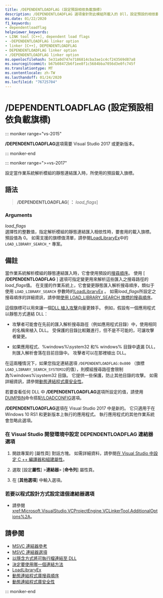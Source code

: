 ```yaml
---
title: /DEPENDENTLOADFLAG (設定預設相依負載旗標)
description: /DEPENDENTLOADFLAG 選項會針對此模組所載入的 Dll，設定預設的相依載入旗標。
ms.date: 01/22/2020
f1_keywords:
- dependentloadflag
helpviewer_keywords:
- LINK tool [C++], dependent load flags
- -DEPENDENTLOADFLAG linker option
- linker [C++], DEPENDENTLOADFLAG
- DEPENDENTLOADFLAG linker option
- /DEPENDENTLOADFLAG linker option
ms.openlocfilehash: 5e31a0d747e7186814cba3ae1c4cf243569d87a8
ms.sourcegitcommit: b67b08472b6f1ee8f1c5684bba7056d3e0fc745f
ms.translationtype: MT
ms.contentlocale: zh-TW
ms.lasthandoff: 01/24/2020
ms.locfileid: "76725704"
---
```

# <a name="dependentloadflag-set-default-dependent-load-flags"></a>/DEPENDENTLOADFLAG (設定預設相依負載旗標)

::: moniker range="vs-2015"

**/DEPENDENTLOADFLAG**選項需要 Visual Studio 2017 或更新版本。

::: moniker-end

::: moniker range=">=vs-2017"

設定當作業系統解析模組的靜態連結匯入時，所使用的預設載入旗標。

## <a name="syntax"></a>語法

> **/DEPENDENTLOADFLAG**[ __：__ *load_flags*]

### <a name="arguments"></a>Arguments

*load_flags*<br/>
選擇性的整數值，指定解析模組的靜態連結匯入相依性時，要套用的載入旗標。 預設值為 0。 如需支援的旗標值清單，請參閱[LoadLibraryEx](/windows/win32/api/libloaderapi/nf-libloaderapi-loadlibraryexw)中的 `LOAD_LIBRARY_SEARCH_*` 專案。

## <a name="remarks"></a>備註

當作業系統解析模組的靜態連結匯入時，它會使用預設的[搜尋順序](/windows/win32/dlls/dynamic-link-library-search-order)。 使用 [ **/DEPENDENTLOADFLAG** ] 選項可指定變更用來解析這些匯入之搜尋路徑的*load_flags*值。 在支援的作業系統上，它會變更靜態匯入解析搜尋順序，類似于使用 `LOAD_LIBRARY_SEARCH` 參數時的[LoadLibraryEx](/windows/win32/api/libloaderapi/nf-libloaderapi-loadlibraryexa) 。 如需*load_flags*所設定之搜尋順序的詳細資訊，請參閱[使用 LOAD_LIBRARY_SEARCH 旗標的搜尋順序](/windows/win32/dlls/dynamic-link-library-search-order#search-order-using-load_library_search-flags)。

這個旗標可以用來讓一個[DLL 植入攻擊](/windows/win32/dlls/dynamic-link-library-security)向量更棘手。 例如，假設有一個應用程式以靜態方式連結 DLL：

- 攻擊者可能會在先前的匯入解析搜尋路徑（例如應用程式目錄）中，使用相同的名稱來植入 DLL。 受保護的目錄比較難進行，但不是不可能的，可讓攻擊者變更。

- 如果應用程式、%windows%\system32 和% windows% 目錄中遺漏 DLL，則匯入解析會落在目前目錄中。 攻擊者可以在那裡植出 DLL。

在這兩種情況下，如果您指定連結選項 `/DEPENDENTLOADFLAG:0x800` （旗標 `LOAD_LIBRARY_SEARCH_SYSTEM32`的值），則模組搜尋路徑會限制為%windows%\system32 目錄。 它提供一些保護，防止其他目錄的攻擊。 如需詳細資訊，請參閱[動態連結程式庫安全性](/windows/win32/dlls/dynamic-link-library-security)。

若要查看任何 DLL 中 **/DEPENDENTLOADFLAG**選項所設定的值，請使用[DUMPBIN](dumpbin-reference.md)命令搭配[/LOADCONFIG](loadconfig.md)選項。

**/DEPENDENTLOADFLAG**選項在 Visual Studio 2017 中是新的。 它只適用于在 Windows 10 RS1 和更新版本上執行的應用程式。 執行應用程式的其他作業系統會忽略此選項。

### <a name="to-set-the-dependentloadflag-linker-option-in-the-visual-studio-development-environment"></a>在 Visual Studio 開發環境中設定 DEPENDENTLOADFLAG 連結器選項

1. 開啟專案的 [屬性頁] 對話方塊。 如需詳細資料，請參閱[在 Visual Studio 中設定 C ++ 編譯器和組建屬性](../working-with-project-properties.md)。

1. 選取 [設定**屬性**] >**連結器**> [**命令列**] 屬性頁。

1. 在 [**其他選項**] 中輸入選項。

### <a name="to-set-this-linker-option-programmatically"></a>若要以程式設計方式設定這個連結器選項

- 請參閱 <xref:Microsoft.VisualStudio.VCProjectEngine.VCLinkerTool.AdditionalOptions%2A>。

## <a name="see-also"></a>請參閱

- [MSVC 連結器參考](linking.md)
- [MSVC 連結器選項](linker-options.md)
- [以隱含方式將可執行檔連結至 DLL](../linking-an-executable-to-a-dll.md#linking-implicitly)
- [決定要使用哪一個連結方法](../linking-an-executable-to-a-dll.md#determining-which-linking-method-to-use)
- [LoadLibraryEx](/windows/win32/api/libloaderapi/nf-libloaderapi-loadlibraryexw)
- [動態連結程式庫搜尋順序](/windows/win32/Dlls/dynamic-link-library-search-order)
- [動態連結程式庫安全性](/windows/win32/dlls/dynamic-link-library-security)

::: moniker-end
